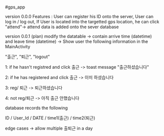 #gps_app

version 0.0.0 
Features : User can register his ID onto the server, User can log in / log out, If User is located into the targetted gps location, he can click "attend"-> attend data is added onto the sever database





version 0.0.1 (plan)
modify the datatable -> contain arrive time (datetime) and leave time (datetime) -> 
Show user the following information in the MainActivity

"출근", "퇴근", "logout"


1: if he hasn't registred and click 출근
-> toast message "출근하셨습니다"

2: if he has registered and click 출근
-> 이미 하셨습니다

3: reg/ 퇴근
-> 퇴근하셨습니다

4: not reg/퇴근
-> 아직 출근 안했습니다

database records the following

ID / User_Id / DATE / time1(출근) / time2(퇴근)

edge cases -> allow multiple 출퇴근 in a day












